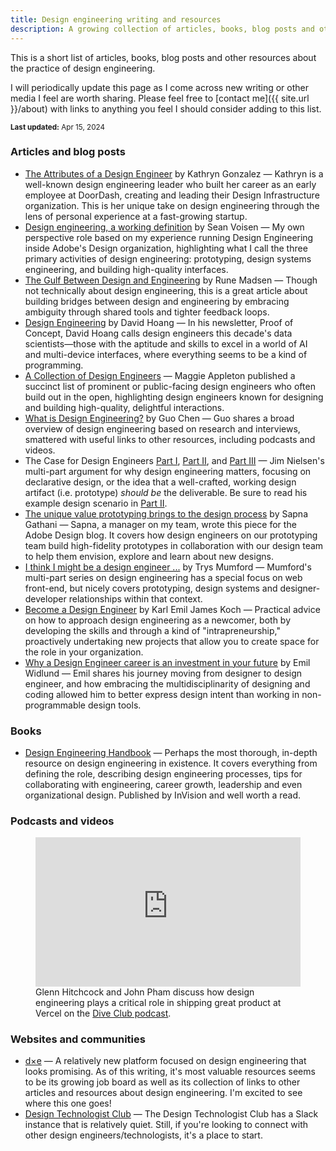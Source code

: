 ```yaml
---
title: Design engineering writing and resources
description: A growing collection of articles, books, blog posts and other resources about design engineering.
---
```


This is a short list of articles, books, blog posts and other resources about the practice of design engineering. 

I will periodically update this page as I come across new writing or other media I feel are worth sharing. Please feel free to [contact me]({{ site.url }}/about) with links to anything you feel I should consider adding to this list.

<small>**Last updated:** <time datetime="2024-04-15">Apr 15, 2024</time></small>

### Articles and blog posts
- [The Attributes of a Design Engineer](https://www.ryngonzalez.com/blog/the-attributes-of-a-design-engineer) by Kathryn Gonzalez — Kathryn is a well-known design engineering leader who built her career as an early employee at DoorDash, creating and leading their Design Infrastructure organization. This is her unique take on design engineering through the lens of personal experience at a fast-growing startup.
- [Design engineering, a working definition](https://sean.voisen.org/writing/design-engineering-working-definition) by Sean Voisen — My own perspective role based on my experience running Design Engineering inside Adobe's Design organization, highlighting what I call the three primary activities of design engineering: prototyping, design systems engineering, and building high-quality interfaces.
- [The Gulf Between Design and Engineering](https://designsystems.international/ideas/the-gulf-between-design-and-engineering/) by Rune Madsen — Though not technically about design engineering, this is a great article about building bridges between design and engineering by embracing ambiguity through shared tools and tighter feedback loops.
- [Design Engineering](https://www.proofofconcept.pub/p/design-engineering) by David Hoang — In his newsletter, Proof of Concept, David Hoang calls design engineers this decade's data scientists—those with the aptitude and skills to excel in a world of AI and multi-device interfaces, where everything seems to be a kind of programming.
- [A Collection of Design Engineers](https://maggieappleton.com/design-engineers) — Maggie Appleton published a succinct list of prominent or public-facing design engineers who often build out in the open, highlighting design engineers known for designing and building high-quality, delightful interactions.
- [What is Design Engineering?](https://www.letsguo.com/posts/what-is-design-engineering) by Guo Chen — Guo shares a broad overview of design engineering based on research and interviews, smattered with useful links to other resources, including podcasts and videos.
- The Case for Design Engineers [Part I](https://blog.jim-nielsen.com/2022/the-case-for-design-engineers/), [Part II](https://blog.jim-nielsen.com/2024/the-case-for-design-engineers-pt-ii/), and [Part III](https://blog.jim-nielsen.com/2024/the-case-for-design-engineers-pt-iii/) — Jim Nielsen's multi-part argument for why design engineering matters, focusing on declarative design, or the idea that a well-crafted, working design artifact (i.e. prototype) *should be* the deliverable. Be sure to read his example design scenario in [Part II](https://blog.jim-nielsen.com/2024/the-case-for-design-engineers-pt-ii/).
- [The unique value prototyping brings to the design process](https://adobe.design/stories/design-for-scale/the-unique-value-prototyping-brings-to-the-design-process) by Sapna Gathani — Sapna, a manager on my team, wrote this piece for the Adobe Design blog. It covers how design engineers on our prototyping team build high-fidelity prototypes in collaboration with our design team to help them envision, explore and learn about new designs.
- [I think I might be a design engineer ...](https://www.trysmudford.com/blog/i-think-im-a-design-engineer/) by Trys Mumford — Mumford's multi-part series on design engineering has a special focus on web front-end, but nicely covers prototyping, design systems and designer-developer relationships within that context.
- [Become a Design Engineer](https://kejk.tech/thoughts/become-a-design-engineer) by Karl Emil James Koch — Practical advice on how to approach design engineering as a newcomer, both by developing the skills and through a kind of "intrapreneurship," proactively undertaking new projects that allow you to create space for the role in your organization.
- [Why a Design Engineer career is an investment in your future](https://polar.sh/emilwidlund/posts/becoming-a-design-engineer-is-a-career-investment) by Emil Widlund — Emil shares his journey moving from designer to design engineer, and how embracing the multidisciplinarity of designing and coding allowed him to better express design intent than working in non-programmable design tools.

### Books
- [Design Engineering Handbook](https://marketing.invisionapp-cdn.com/www-assets.invisionapp.com/epubs/InVision_DesignEngineeringHandbook.pdf) — Perhaps the most thorough, in-depth resource on design engineering in existence. It covers everything from defining the role, describing design engineering processes, tips for collaborating with engineering, career growth, leadership and even organizational design. Published by InVision and well worth a read.

### Podcasts and videos
<figure>
<iframe style="width: 100%; min-width: 100%; aspect-ratio: 16/9" src="https://www.youtube.com/embed/U9X2tgPYcNk?si=9vjHiMKVskJVH3F5" title="YouTube video player" frameborder="0" allow="accelerometer; autoplay; clipboard-write; encrypted-media; gyroscope; picture-in-picture; web-share" referrerpolicy="strict-origin-when-cross-origin" allowfullscreen></iframe>
<figcaption style="text-align: left;">Glenn Hitchcock and John Pham discuss how design engineering plays a critical role in shipping great product at Vercel on the <a href="https://www.dive.club/">Dive Club podcast</a>.</figcaption>
</figure>

### Websites and communities
- [d×e](https://www.designengineer.xyz) — A relatively new platform focused on design engineering that looks promising. As of this writing, it's most valuable resources seems to be its growing job board as well as its collection of links to other articles and resources about design engineering. I'm excited to see where this one goes!
- [Design Technologist Club](https://designtechnologist.club/) — The Design Technologist Club has a Slack instance that is relatively quiet. Still, if you're looking to connect with other design engineers/technologists, it's a place to start.
